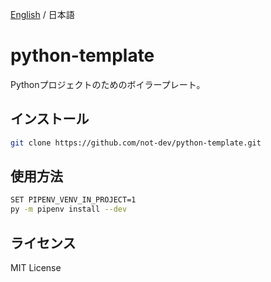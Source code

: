 [English](./README.md) / 日本語

<!-- ![](./res/) -->

# python-template

Pythonプロジェクトのためのボイラープレート。

## インストール

```sh
git clone https://github.com/not-dev/python-template.git
```

## 使用方法

```sh
SET PIPENV_VENV_IN_PROJECT=1
py -m pipenv install --dev
```

## ライセンス

MIT License
